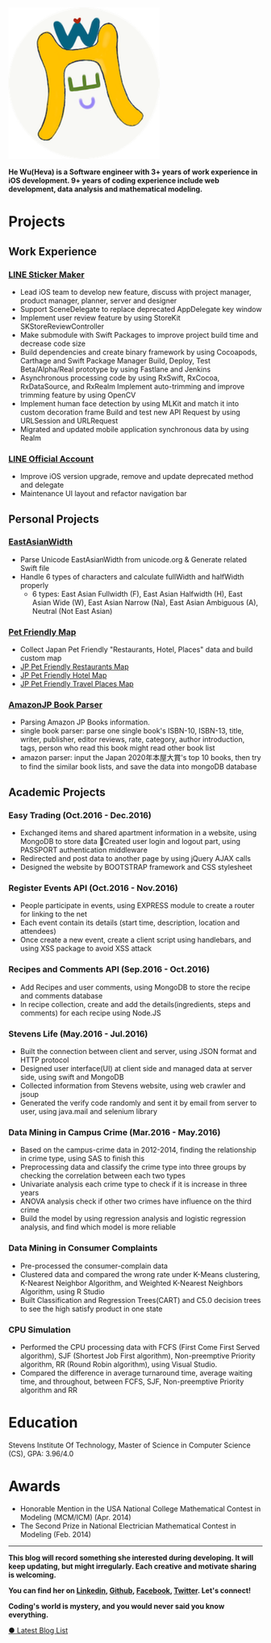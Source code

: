 
<div class="center-img-container">
<!-- ![](/images/logo.png) -->
<img src="/images/logo.png" width="300" class="about-logo">
</div>

**He Wu(Heva) is a Software engineer with 3+ years of work experience in iOS development. 9+ years of coding experience include web development, data analysis and mathematical modeling.**

# Projects

## Work Experience

### [LINE Sticker Maker](https://apps.apple.com/app/line-sticker-maker/id1239684967)

- Lead iOS team to develop new feature, discuss with project manager, product manager, planner, server and designer
- Support SceneDelegate to replace deprecated AppDelegate key window
- Implement user review feature by using StoreKit SKStoreReviewController
- Make submodule with Swift Packages to improve project build time and decrease code size
- Build dependencies and create binary framework by using Cocoapods, Carthage and Swift Package Manager Build, Deploy, Test Beta/Alpha/Real prototype by using Fastlane and Jenkins
- Asynchronous processing code by using RxSwift, RxCocoa, RxDataSource, and RxRealm Implement auto-trimming and improve trimming feature by using OpenCV
- Implement human face detection by using MLKit and match it into custom decoration frame Build and test new API Request by using URLSession and URLRequest
- Migrated and updated mobile application synchronous data by using Realm

### [LINE Official Account](https://apps.apple.com/app/line-official-account/id1450599059)

- Improve iOS version upgrade, remove and update deprecated method and delegate
- Maintenance UI layout and refactor navigation bar

## Personal Projects

### [EastAsianWidth](https://github.com/HevaWu/EastAsianWidth)

- Parse Unicode EastAsianWidth from unicode.org & Generate related Swift file
- Handle 6 types of characters and calculate fullWidth and halfWidth properly
  - 6 types: East Asian Fullwidth (F), East Asian Halfwidth (H), East Asian Wide (W), East Asian Narrow (Na), East Asian Ambiguous (A), Neutral (Not East Asian)

### [Pet Friendly Map](https://github.com/HevaWu/GnaviParser)

- Collect Japan Pet Friendly "Restaurants, Hotel, Places" data and build custom map
- [JP Pet Friendly Restaurants Map](https://www.google.com/maps/d/edit?mid=1wHFX3dEHEx2LriB8KgHYU5C5ZqOp6f9z&usp=sharing)
- [JP Pet Friendly Hotel Map](https://www.google.com/maps/d/edit?mid=1LDjDRLP2BLjVB_fRIqATAEU-k88nmpI8&usp=sharing)
- [JP Pet Friendly Travel Places Map](https://www.google.com/maps/d/edit?mid=1rfvBFol3CjsgT7wpIfH3amwAPMs5E_g7&usp=sharing )

### [AmazonJP Book Parser](https://github.com/HevaWu/AmazonJPBookParser)

- Parsing Amazon JP Books information.
- single book parser: parse one single book's ISBN-10, ISBN-13, title, writer, publisher, editor reviews, rate, category, author introduction, tags, person who read this book might read other book list
- amazon parser: input the Japan 2020年本屋大賞's top 10 books, then try to find the similar book lists, and save the data into mongoDB database

## Academic Projects

### Easy Trading (Oct.2016 - Dec.2016)

- Exchanged items and shared apartment information in a website, using MongoDB to store data Created user login and logout part, using PASSPORT authentication middleware
- Redirected and post data to another page by using jQuery AJAX calls
- Designed the website by BOOTSTRAP framework and CSS stylesheet

### Register Events API	(Oct.2016 - Nov.2016)

- People participate in events, using EXPRESS module to create a router for linking to the net
- Each event contain its details (start time, description, location and attendees)
- Once create a new event, create a client script using handlebars, and using XSS package to avoid XSS attack

### Recipes and Comments API (Sep.2016 - Oct.2016)

- Add Recipes and user comments, using MongoDB to store the recipe and comments database
- In recipe collection, create and add the details(ingredients, steps and comments) for each recipe using Node.JS

### Stevens Life (May.2016 - Jul.2016)

- Built the connection between client and server, using JSON format and HTTP protocol
- Designed user interface(UI) at client side and managed data at server side, using swift and MongoDB
- Collected information from Stevens website, using web crawler and jsoup
- Generated the verify code randomly and sent it by email from server to user, using java.mail and selenium library


### Data Mining in Campus Crime	(Mar.2016 - May.2016)

- Based on the campus-crime data in 2012-2014, finding the relationship in crime type, using SAS to finish this
- Preprocessing data and classify the crime type into three groups by checking the correlation between each two types
- Univariate analysis each crime type to check if it is increase in three years
- ANOVA analysis check if other two crimes have influence on the third crime
- Build the model by using regression analysis and logistic regression analysis, and find which model is more reliable

### Data Mining in Consumer Complaints

- Pre-processed the consumer-complain data
- Clustered data and compared the wrong rate under K-Means clustering, K-Nearest Neighbor Algorithm, and Weighted K-Nearest Neighbors Algorithm, using R Studio
- Built Classification and Regression Trees(CART) and C5.0 decision trees to see the high satisfy product in one state

### CPU Simulation

- Performed the CPU processing data with FCFS (First Come First Served algorithm), SJF (Shortest Job First algorithm), Non-preemptive Priority algorithm, RR (Round Robin algorithm), using Visual Studio.
- Compared the difference in average turnaround time, average waiting time, and throughout, between FCFS, SJF, Non-preemptive Priority algorithm and RR

# Education

Stevens Institute Of Technology, Master of Science in Computer Science (CS), GPA: 3.96/4.0


# Awards

- Honorable Mention in the USA National College Mathematical Contest in Modeling (MCM/ICM) (Apr. 2014)
- The Second Prize in National Electrician Mathematical Contest in Modeling (Feb. 2014)

---

**This blog will record something she interested during developing. It will keep updating, but might irregularly. Each creative and motivate sharing is welcoming.**


**You can find her on [Linkedin](https://www.linkedin.com/in/he-heva-wu-2a6819113/), [Github](https://github.com/HevaWu/), [Facebook](https://www.facebook.com/), [Twitter](https://twitter.com/hewu9375). Let's connect!**


**Coding's world is mystery, and you would never said you know everything.**


[● Latest Blog List](/blog.html)

